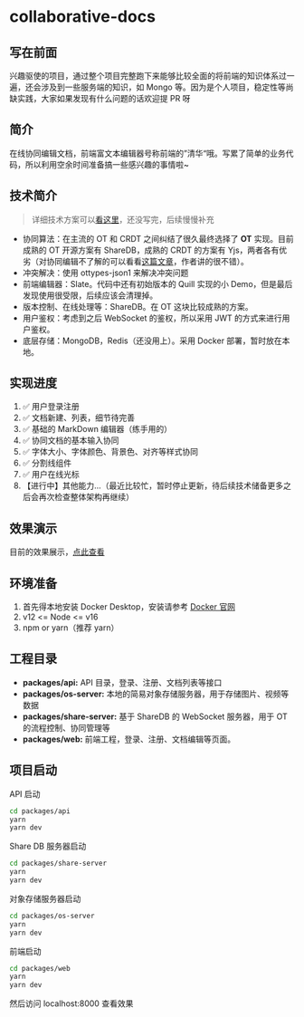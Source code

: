 # collaborative-docs

## 写在前面

兴趣驱使的项目，通过整个项目完整跑下来能够比较全面的将前端的知识体系过一遍，还会涉及到一些服务端的知识，如 Mongo 等。因为是个人项目，稳定性等尚缺实践，大家如果发现有什么问题的话欢迎提 PR 呀

## 简介

在线协同编辑文档，前端富文本编辑器号称前端的”清华“哦。写累了简单的业务代码，所以利用空余时间准备搞一些感兴趣的事情啦~

## 技术简介

> 详细技术方案可以[看这里](https://www.yuque.com/u29154913/ilyggm/he3omk)，还没写完，后续慢慢补充

- 协同算法：在主流的 OT 和 CRDT 之间纠结了很久最终选择了 **OT** 实现。目前成熟的 OT 开源方案有 ShareDB，成熟的 CRDT 的方案有 Yjs，两者各有优劣（对协同编辑不了解的可以看看[这篇文章](https://juejin.cn/post/7030327005665034247)，作者讲的很不错）。
- 冲突解决：使用 ottypes-json1 来解决冲突问题
- 前端编辑器：Slate。代码中还有初始版本的 Quill 实现的小 Demo，但是最后发现使用很受限，后续应该会清理掉。
- 版本控制、在线处理等：ShareDB。在 OT 这块比较成熟的方案。
- 用户鉴权：考虑到之后 WebSocket 的鉴权，所以采用 JWT 的方式来进行用户鉴权。
- 底层存储：MongoDB，Redis（还没用上）。采用 Docker 部署，暂时放在本地。

## 实现进度

1. ✅ 用户登录注册
2. ✅ 文档新建、列表，细节待完善
3. ✅ 基础的 MarkDown 编辑器（练手用的）
4. ✅ 协同文档的基本输入协同
5. ✅ 字体大小、字体颜色、背景色、对齐等样式协同
6. ✅ 分割线组件
7. ✅ 用户在线光标
8. 【进行中】其他能力...（最近比较忙，暂时停止更新，待后续技术储备更多之后会再次检查整体架构再继续）

## 效果演示

目前的效果展示，[点此查看](./%E6%95%88%E6%9E%9C%E5%B1%95%E7%A4%BA.gif)

## 环境准备

1. 首先得本地安装 Docker Desktop，安装请参考 [Docker 官网](https://docs.docker.com/compose/gettingstarted/)
2. v12 <= Node <= v16
3. npm or yarn（推荐 yarn）

## 工程目录

- **packages/api:** API 目录，登录、注册、文档列表等接口
- **packages/os-server:** 本地的简易对象存储服务器，用于存储图片、视频等数据
- **packages/share-server:** 基于 ShareDB 的 WebSocket 服务器，用于 OT 的流程控制、协同管理等
- **packages/web:** 前端工程，登录、注册、文档编辑等页面。

## 项目启动

API 启动

```bash
cd packages/api
yarn
yarn dev
```

Share DB 服务器启动

```bash
cd packages/share-server
yarn
yarn dev
```

对象存储服务器启动

```bash
cd packages/os-server
yarn
yarn dev
```

前端启动

```bash
cd packages/web
yarn
yarn dev
```

然后访问 localhost:8000 查看效果
